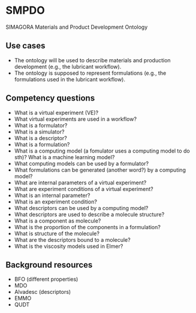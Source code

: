 # SMPDO
SIMAGORA Materials and Product Development Ontology

## Use cases

- The ontology will be used to describe materials and production development (e.g., the lubricant workflow).
- The ontology is supposed to represent formulations (e.g., the formulations used in the lubricant workflow).

## Competency questions

- What is a virtual experiment (VE)?
- What virtual experiments are used in a workflow?
- What is a formulator?
- What is a simulator?
- What is a descriptor?
- What is a formulation?
- What is a computing model (a fomulator uses a computing model to do sth)? What is a machine learning model?
- What computing models can be used by a formulator?
- What formulations can be generated (another word?) by a computing model?
- What are internal parameters of a virtual experiment?
- What are experiment conditions of a virtual experiment?
- What is an internal parameter?
- What is an experiment condition?
- What descriptors can be used by a computing model?
- What descriptors are used to describe a molecule structure?
- What is a component as molecule?
- What is the proportion of the components in a formulation?
- What is structure of the molecule?
- What are the descriptors bound to a molecule?
- What is the viscosity models used in Elmer?

## Background resources

- BFO (different properties)
- MDO
- Alvadesc (descriptors)
- EMMO
- QUDT
